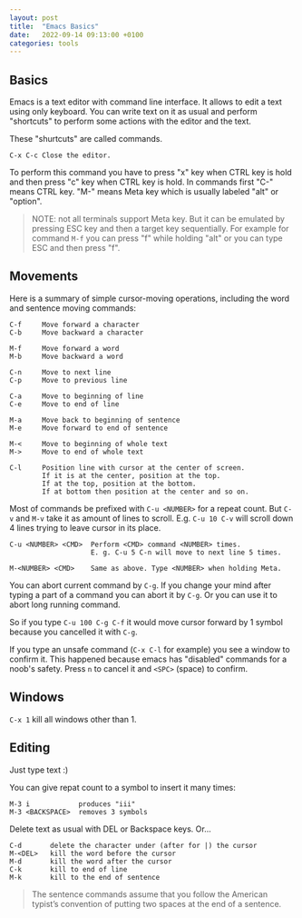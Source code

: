 ```yaml
---
layout: post
title:  "Emacs Basics"
date:   2022-09-14 09:13:00 +0100
categories: tools
---
```


## Basics

Emacs is a text editor with command line interface. It allows to edit a text
using only keyboard. You can write text on it as usual and perform "shortcuts"
to perform some actions with the editor and the text.

These "shurtcuts" are called commands.

```
C-x C-c Close the editor.
```
To perform this command you have to press "x" key when CTRL key is hold
and then press "c" key when CTRL key is hold.
In commands first "C-" means CTRL key.
"M-" means Meta key which is usually labeled "alt" or "option".

> NOTE: not all terminals support Meta key.
But it can be emulated by pressing ESC key and then a target key sequentially.
For example for command `M-f` you can press "f" while holding "alt" or you can
type ESC and then press "f".

## Movements

Here is a summary of simple cursor-moving operations,
including the word and sentence moving commands:

```
C-f     Move forward a character
C-b     Move backward a character

M-f     Move forward a word
M-b     Move backward a word

C-n     Move to next line
C-p     Move to previous line

C-a     Move to beginning of line
C-e     Move to end of line

M-a     Move back to beginning of sentence
M-e     Move forward to end of sentence

M-<     Move to beginning of whole text
M->     Move to end of whole text

C-l     Position line with cursor at the center of screen.
        If it is at the center, position at the top.
        If at the top, position at the bottom.
        If at bottom then position at the center and so on.
```

Most of commands be prefixed with `C-u <NUMBER>` for a repeat count.
But `C-v` and `M-v` take it as amount of lines to scroll. E.g. `C-u 10 C-v`
will scroll down 4 lines trying to leave cursor in its place.

```
C-u <NUMBER> <CMD>  Perform <CMD> command <NUMBER> times.
                    E. g. C-u 5 C-n will move to next line 5 times.

M-<NUMBER> <CMD>    Same as above. Type <NUMBER> when holding Meta.
```

You can abort current command by `C-g`. If you change your mind after typing
a part of a command you can abort it by `C-g`. Or you can use it to abort long
running command.

So if you type `C-u 100 C-g C-f` it would move cursor forward by 1 symbol
because you cancelled it with `C-g`.

If you type an unsafe command (`C-x C-l` for example) you see a window
to confirm it. This happened because emacs has "disabled" commands for a noob's
safety. Press `n` to cancel it and `<SPC>` (space) to confirm.

## Windows

`C-x 1` kill all windows other than 1.

## Editing

Just type text :)

You can give repat count to a symbol to insert it many times:

```
M-3 i            produces "iii"
M-3 <BACKSPACE>  removes 3 symbols
```

Delete text as usual with DEL or Backspace keys. Or...
```
C-d       delete the character under (after for |) the cursor
M-<DEL>   kill the word before the cursor
M-d       kill the word after the cursor
C-k       kill to end of line
M-k       kill to the end of sentence
```

> The sentence commands assume that you follow the American typist’s
convention of putting two spaces at the end of a sentence.
